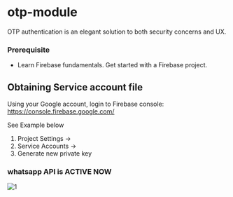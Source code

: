 # otp-module
 OTP authentication is an elegant solution to both security concerns and UX. 
### Prerequisite
- Learn Firebase fundamentals. Get started with a Firebase project.


## Obtaining Service account file
Using your Google account, login to Firebase console: https://console.firebase.google.com/

See Example below

1. Project Settings ->
2. Service Accounts ->
3. Generate new private key

### whatsapp API is ACTIVE NOW
![1](https://user-images.githubusercontent.com/60779510/131218563-bec45343-9699-43e7-a9a8-c3d49caba333.png)

